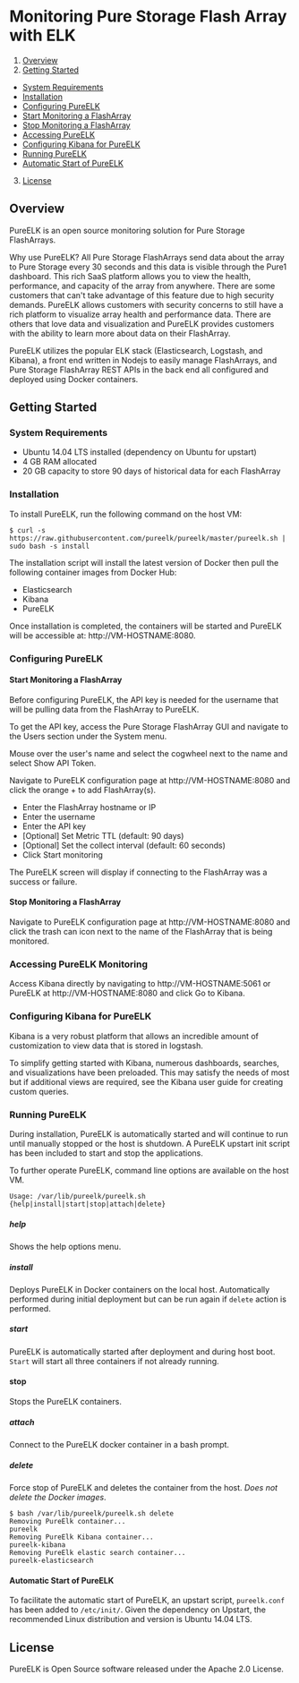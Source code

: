 # Monitoring Pure Storage Flash Array with ELK

1. [Overview](#overview)
2. [Getting Started](#getting-started)
  * [System Requirements](#system-requirements)
  * [Installation](#installation)
  * [Configuring PureELK](#configuring-pureelk)
  * [Start Monitoring a FlashArray](#start-monitoring-a-flasharray)
  * [Stop Monitoring a FlashArray](#stop-monitoring-a-flasharray)
  * [Accessing PureELK](#accessing-pureelk)
  * [Configuring Kibana for PureELK](#configuring-kibana-for-pureelk)
  * [Running PureELK](#running-pureelk)
  * [Automatic Start of PureELK](#automatic-start-of-pureelk)
3. [License](#license)

## Overview

PureELK is an open source monitoring solution for Pure Storage FlashArrays.

Why use PureELK? All Pure Storage FlashArrays send data about the array to Pure Storage every 30 seconds and this data is visible through the Pure1 dashboard. This rich SaaS platform allows you to view the health, performance, and capacity of the array from anywhere. There are some customers that can't take advantage of this feature due to high security demands. PureELK allows customers with security concerns to still have a rich platform to visualize array health and performance data. There are others that love data and visualization and PureELK provides customers with the ability to learn more about data on their FlashArray.

PureELK utilizes the popular ELK stack (Elasticsearch, Logstash, and Kibana), a front end written in Nodejs to easily manage FlashArrays, and Pure Storage FlashArray REST APIs in the back end all configured and deployed using Docker containers.

## Getting Started


### System Requirements

* Ubuntu 14.04 LTS installed (dependency on Ubuntu for upstart)
* 4 GB RAM allocated
* 20 GB capacity to store 90 days of historical data for each FlashArray

### Installation

To install PureELK, run the following command on the host VM:

```
$ curl -s https://raw.githubusercontent.com/pureelk/pureelk/master/pureelk.sh | sudo bash -s install
```
The installation script will install the latest version of Docker then pull the following container images from Docker Hub:

* Elasticsearch
* Kibana
* PureELK

Once installation is completed, the containers will be started and PureELK will be accessible at: http://VM-HOSTNAME:8080.

### Configuring PureELK


#### Start Monitoring a FlashArray

Before configuring PureELK, the API key is needed for the username that will be pulling data from the FlashArray to PureELK.

To get the API key, access the Pure Storage FlashArray GUI and navigate to the Users section under the System menu.

Mouse over the user's name and select the cogwheel next to the name and select Show API Token.

Navigate to PureELK configuration page at http://VM-HOSTNAME:8080 and click the orange + to add FlashArray(s).

* Enter the FlashArray hostname or IP
* Enter the username
* Enter the API key
* [Optional] Set Metric TTL (default: 90 days)
* [Optional] Set the collect interval (default: 60 seconds)
* Click Start monitoring

The PureELK screen will display if connecting to the FlashArray was a success or failure.

#### Stop Monitoring a FlashArray

Navigate to PureELK configuration page at http://VM-HOSTNAME:8080 and click the trash can icon next to the name of the FlashArray that is being monitored.

### Accessing PureELK Monitoring

Access Kibana directly by navigating to http://VM-HOSTNAME:5061 or PureELK at http://VM-HOSTNAME:8080 and click Go to Kibana.

### Configuring Kibana for PureELK

Kibana is a very robust platform that allows an incredible amount of customization to view data that is stored in logstash.

To simplify getting started with Kibana, numerous dashboards, searches, and visualizations have been preloaded. This may satisfy the needs of most but if additional views are required, see the Kibana user guide for creating custom queries.

### Running PureELK

During installation, PureELK is automatically started and will continue to run until manually stopped or the host is shutdown. A PureELK upstart init script has been included to start and stop the applications.

To further operate PureELK, command line options are available on the host VM.

```
Usage: /var/lib/pureelk/pureelk.sh {help|install|start|stop|attach|delete}
```

##### help

Shows the help options menu.

##### install

Deploys PureELK in Docker containers on the local host. Automatically performed during initial deployment but can be run again if ``` delete ``` action is performed.

##### start

PureELK is automatically started after deployment and during host boot. ``` Start ``` will start all three containers if not already running.

#### stop

Stops the PureELK containers.

##### attach

Connect to the PureELK docker container in a bash prompt.

##### delete

Force stop of PureELK and deletes the container from the host. *Does not delete the Docker images*.

```
$ bash /var/lib/pureelk/pureelk.sh delete
Removing PureElk container...
pureelk
Removing PureElk Kibana container...
pureelk-kibana
Removing PureElk elastic search container...
pureelk-elasticsearch
```

#### Automatic Start of PureELK

To facilitate the automatic start of PureELK, an upstart script, ``` pureelk.conf ``` has been added to ``` /etc/init/ ```. Given the dependency on Upstart, the recommended Linux distribution and version is Ubuntu 14.04 LTS.

## License
PureELK is Open Source software released under the Apache 2.0 License.
